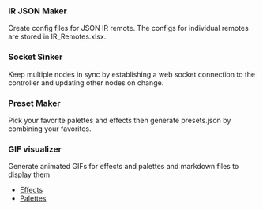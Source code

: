### IR JSON Maker
Create config files for JSON IR remote. The configs for individual remotes are stored in IR_Remotes.xlsx.

### Socket Sinker
Keep multiple nodes in sync by establishing a web socket connection to the controller and updating other nodes on change.

### Preset Maker
Pick your favorite palettes and effects then generate presets.json by combining your favorites.

### GIF visualizer
Generate animated GIFs for effects and palettes and markdown files to display them
* [Effects](effects.md)
* [Palettes](palettes.md)